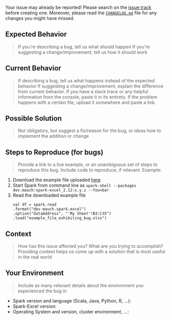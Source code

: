 Your issue may already be reported!
Please search on the [issue track](../) before creating one.
Moreover, please read the [`CHANGELOG.md`](../../blob/master/CHANGELOG.md) file for any changes you might have missed.

## Expected Behavior
> If you're describing a bug, tell us what should happen
> If you're suggesting a change/improvement, tell us how it should work

## Current Behavior
> If describing a bug, tell us what happens instead of the expected behavior
> If suggesting a change/improvement, explain the difference from current behavior.
> If you have a stack trace or any helpful information from the console, paste it in its entirety.
> If the problem happens with a certain file, upload it somewhere and paste a link.

## Possible Solution
> Not obligatory, but suggest a fix/reason for the bug,
> or ideas how to implement the addition or change

## Steps to Reproduce (for bugs)
> Provide a link to a live example, or an unambiguous set of steps to
> reproduce this bug. Include code to reproduce, if relevant.
> Example:
1. Download the example file uploaded [here](http://example.com/)
2. Start Spark from command line as `spark-shell --packages dev.mauch:spark-excel_2.12:x.y.z --foo=bar`
3. Read the downloaded example file
    ```
    val df = spark.read
    .format("dev.mauch.spark.excel")
    .option("dataAddress", "'My Sheet'!B3:C35")
    .load("example_file_exhibiting_bug.xlsx")
    ```

## Context
> How has this issue affected you? What are you trying to accomplish?
> Providing context helps us come up with a solution that is most useful in the real world

## Your Environment
> Include as many relevant details about the environment you experienced the bug in
* Spark version and language (Scala, Java, Python, R, ...):
* Spark-Excel version:
* Operating System and version, cluster environment, ...:
